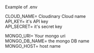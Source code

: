 Example of .env 

CLOUD_NAME= Cloudinary Cloud name
<br>
API_KEY= it's API key
<br>
API_SECRET= it's secret key
<br>

MONGO_URI= Your mongo uri
<br>
MONGO_DB_NAME= the mongo DB name
<br>
MONGO_HOST= host name